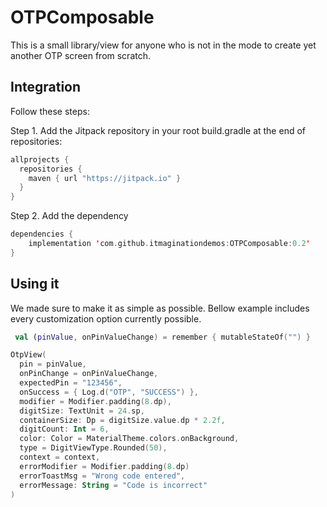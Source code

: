 # OTPComposable
This is a small library/view for anyone who is not in the mode to create yet another OTP screen from scratch.


## Integration
Follow these steps:

Step 1. Add the Jitpack repository in your root build.gradle at the end of repositories:
```kotlin
allprojects {
  repositories {
    maven { url "https://jitpack.io" }
  }
}
```

Step 2. Add the dependency
```kotlin
dependencies {
    implementation 'com.github.itmaginationdemos:OTPComposable:0.2'
}
```

## Using it
We made sure to make it as simple as possible. Bellow example includes every customization option currently possible.

```kotlin
 val (pinValue, onPinValueChange) = remember { mutableStateOf("") }

OtpView(
  pin = pinValue,
  onPinChange = onPinValueChange,
  expectedPin = "123456",
  onSuccess = { Log.d("OTP", "SUCCESS") },
  modifier = Modifier.padding(8.dp),
  digitSize: TextUnit = 24.sp,
  containerSize: Dp = digitSize.value.dp * 2.2f,
  digitCount: Int = 6,
  color: Color = MaterialTheme.colors.onBackground,
  type = DigitViewType.Rounded(50),
  context = context,
  errorModifier = Modifier.padding(8.dp)
  errorToastMsg = "Wrong code entered",
  errorMessage: String = "Code is incorrect"
)
```
